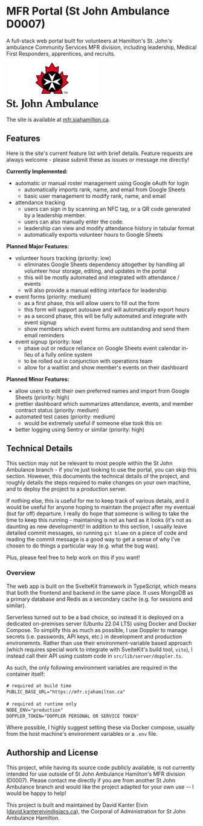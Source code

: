 # MFR Portal (St John Ambulance D0007)

A full-stack web portal built for volunteers at Hamilton's St. John's ambulance Community Services MFR division, including leadership, Medical First Responders, apprentices, and recruits.

![St John Ambulance Logo](static/logo-full.svg)

The site is available at [mfr.sjahamilton.ca](https://mfr.sjahamilton.ca).

## Features

Here is the site's current feature list with brief details.
Feature requests are always welcome - please submit these as issues or message me directly!

**Currently Implemented:**

- automatic or manual roster management using Google oAuth for login
  - automatically imports rank, name, and email from Google Sheets
  - basic user management to modify rank, name, and email
- attendance tracking
  - users can sign in by scanning an NFC tag, or a QR code generated by a leadership member.
  - users can also manually enter the code.
  - leadership can view and modify attendance history in tabular format
  - automatically exports volunteer hours to Google Sheets

**Planned Major Features:**

- volunteer hours tracking (priority: low)
  - eliminates Google Sheets dependency altogether by handling all volunteer hour storage,
    editing, and updates in the portal
  - this will be mostly automated and integrated with attendance / events
  - will also provide a manual editing interface for leadership
- event forms (priority: medium)
  - as a first phase, this will allow users to fill out the form
  - this form will support autosave and will automatically export hours
  - as a second phase, this will be fully automated and integrate with event signup
  - show members which event forms are outstanding and send them email reminders
- event signup (priority: low)
  - phase out or reduce reliance on Google Sheets event calendar in-lieu of a fully online system
  - to be rolled out in conjunction with operations team
  - allow for a waitlist and show member's events on their dashboard

**Planned Minor Features:**

- allow users to edit their own preferred names and import from Google Sheets (priority: high)
- prettier dashboard which summarizes attendance, events, and member contract status (priority: medium)
- automated test cases (priority: medium)
  - would be extremely useful if someone else took this on
- better logging using Sentry or similar (priority: high)

## Technical Details

This section may not be relevant to most people within the St John Ambulance branch - if
you're just looking to use the portal, you can skip this section.
However, this documents the technical details of the project,
and roughly details the steps required to make changes on your own machine,
and to deploy the project to a production server.

If nothing else, this is useful for me to keep track of various details,
and it would be useful for anyone hoping to maintain the project after my eventual (but far off) departure.
I really do hope that someone is willing to take the time to keep this running - maintaining is not as hard as it looks (it's not as daunting as new development)!
In addition to this section, I usually leave detailed commit messages,
so running `git blame` on a piece of code and reading the commit message is a good way to get a sense of why I've chosen to do things a particular way (e.g. what the bug was).

Plus, please feel free to help work on this if you want!

### Overview

The web app is built on the SvelteKit framework in TypeScript,
which means that both the frontend and backend in the same place.
It uses MongoDB as a primary database and Redis as a secondary cache (e.g. for sessions and similar).

Serverless turned out to be a bad choice,
so instead it is deployed on a dedicated on-premises server (Ubuntu 22.04 LTS)
using Docker and Docker Compose.
To simplify this as much as possible,
I use Doppler to manage secrets (i.e. passwords, API keys, etc.)
in development and production environemnts.
Rather than use their environment-variable based approach
(which requires special work to integrate with SvelteKit's build tool, `vite`),
I instead call their API using custom code in `src/lib/server/doppler.ts`.

As such, the only following environment variables are required in the container itself:

```env
# required at build time
PUBLIC_BASE_URL="https://mfr.sjahamilton.ca"

# required at runtime only
NODE_ENV="production"
DOPPLER_TOKEN="DOPPLER PERSONAL OR SERVICE TOKEN"
```

Where possible, I highly suggest setting these via Docker compose,
usually from the host machine's environment variables or a `.env` file.

## Authorship and License

This project, while having its source code publicly available,
is not currently intended for use outside of St John Ambulance Hamilton's MFR division (D0007).
Please contact me directly if you are from another St John Ambulance branch and would like
the project adapted for your own use -- I would be happy to help!

This project is built and maintained by David Kanter Eivin ([david.kantereivin@sjacs.ca](mailto:david.kantereivin@sjacs.ca)), the Corporal of Administration for St John Ambulance Hamilton.
